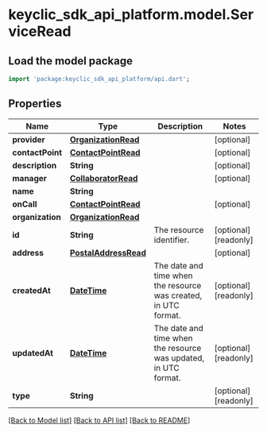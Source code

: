 # keyclic_sdk_api_platform.model.ServiceRead

## Load the model package
```dart
import 'package:keyclic_sdk_api_platform/api.dart';
```

## Properties
Name | Type | Description | Notes
------------ | ------------- | ------------- | -------------
**provider** | [**OrganizationRead**](OrganizationRead.md) |  | [optional] 
**contactPoint** | [**ContactPointRead**](ContactPointRead.md) |  | [optional] 
**description** | **String** |  | [optional] 
**manager** | [**CollaboratorRead**](CollaboratorRead.md) |  | [optional] 
**name** | **String** |  | 
**onCall** | [**ContactPointRead**](ContactPointRead.md) |  | [optional] 
**organization** | [**OrganizationRead**](OrganizationRead.md) |  | 
**id** | **String** | The resource identifier. | [optional] [readonly] 
**address** | [**PostalAddressRead**](PostalAddressRead.md) |  | [optional] 
**createdAt** | [**DateTime**](DateTime.md) | The date and time when the resource was created, in UTC format. | [optional] [readonly] 
**updatedAt** | [**DateTime**](DateTime.md) | The date and time when the resource was updated, in UTC format. | [optional] [readonly] 
**type** | **String** |  | [optional] [readonly] 

[[Back to Model list]](../README.md#documentation-for-models) [[Back to API list]](../README.md#documentation-for-api-endpoints) [[Back to README]](../README.md)


